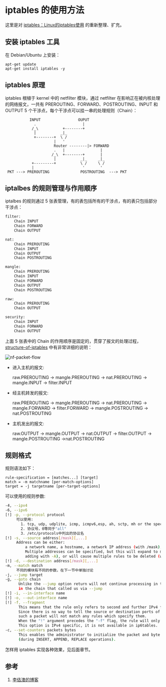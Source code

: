 <!-- toc -->
# iptables 的使用方法

这里是对 [iptables：Linux的iptables使用][2] 的重新整理、扩充。

## 安装 iptables 工具

在 Debian/Ubuntu 上安装：

```
apt-get update
apt-get install iptables -y
```

## iptables 原理

iptables 根植于 kernel 中的 netfilter 模块，通过 netfilter 在影响正在被内核处理的网络报文，一共有 PREROUTING、FORWARD、POSTROUTING、INPUT 和 OUTPUT 5 个干涉点，每个干涉点可以挂一串的处理规则（Chain）：

```
           INPUT                 OUPUT
             .                     |
            /_\           +--------+
             |           _|_
             +--------+  \ /
                      |   ' 
                      Router --------|> FORWARD
                      .   |                |
                     /_\  +--------+       |
                      |           _|_     _|_
            +---------+           \ /     \ /
            |                      '       ' 
 PKT ---> PREROUTING              POSTROUTING  ---> PKT
```

## iptalbes 的规则管理与作用顺序

iptalbes 的规则通过 5 张表管理，有的表包括所有的干涉点，有的表只包括部分干涉点：

```sh
filter: 
    Chain INPUT
    Chain FORWARD
    Chain OUTPUT

nat:
    Chain PREROUTING
    Chain INPUT
    Chain OUTPUT
    Chain POSTROUTING

mangle:
    Chain PREROUTING
    Chain INPUT
    Chain FORWARD
    Chain OUTPUT
    Chain POSTROUTING

raw:
    Chain PREROUTING
    Chain OUTPUT

security:
    Chain INPUT
    Chain FORWARD
    Chain OUTPUT
```

上面 5 张表中的 Chain 的作用顺序是固定的，贯穿了报文的处理过程，[structure-of-iptables][3] 中有非常详细的说明：

![nf-packet-flow](https://www.lijiaocn.com/img/iptables/nf-packet-flow.png)

* 进入主机的报文:

	raw.PREROUTING -> mangle.PREROUTING -> nat.PREROUTING -> mangle.INPUT -> filter.INPUT 

* 经主机转发的报文:

	raw.PREROUTING -> mangle.PREROUTING -> nat.PREROUTING -> mangle.FORWARD -> filter.FORWARD
	-> mangle.POSTROUTING -> nat.POSTROUTING

* 主机发出的报文:

	raw.OUTPUT -> mangle.OUTPUT -> nat.OUTPUT -> filter.OUTPUT -> mangle.POSTROUTING 
	->nat.POSTROUTING

## 规则格式

规则语法如下：

	rule-specification = [matches...] [target]
	match = -m matchname [per-match-options]
	target = -j targetname [per-target-options]

可以使用的规则参数:

```sh
-4, --ipv4
-6, --ipv6
[!] -p, --protocol protocol
     可以使用:
       1. tcp, udp, udplite, icmp, icmpv6,esp, ah, sctp, mh or the special keyword "all"
       2. 协议号，0等同于"all"
       3. /etc/protocols中列出的协议名
[!] -s, --source address[/mask][,...]
     Address can be either:
         a network name, a hostname, a network IP address (with /mask), or a plain IP address.
         Multiple addresses can be specified, but this will expand to multiple rules (when
         adding with -A), or will cause multiple rules to be deleted (with -D).
[!] -d, --destination address[/mask][,...]
-m, --match match
     不同的模块有不同的参数，在下一节中单独讨论
-j, --jump target
-g, --goto chain
      Unlike the --jump option return will not continue processing in this chain but instead 
      in the chain that called us via --jump
[!] -i, --in-interface name
[!] -o, --out-interface name
[!] -f, --fragment
      This means that the rule only refers to second and further IPv4 fragments of fragmented packets.
      Since there is no way to tell the source or destination ports of  such  a  packet  (or ICMP type), 
      such a packet will not match any rules which specify them.  
      When the "!" argument precedes the "-f" flag, the rule will only match head fragments, or unfragmented packets.
      This option is IPv4 specific, it is not available in ip6tables.
-c, --set-counters packets bytes
      This enables the administrator to initialize the packet and byte counters of a rule 
      (during INSERT, APPEND, REPLACE operations).
```

怎样用 iptables 实现各种效果，见后面章节。

## 参考

1. [李佶澳的博客][1]

[1]: https://www.lijiaocn.com "李佶澳的博客"
[2]: https://www.lijiaocn.com/%E6%8A%80%E5%B7%A7/2014/04/16/linux-net-iptables.html  "iptables：Linux的iptables使用"
[3]: http://www.iptables.info/en/structure-of-iptables.html "structure-of-iptables"
